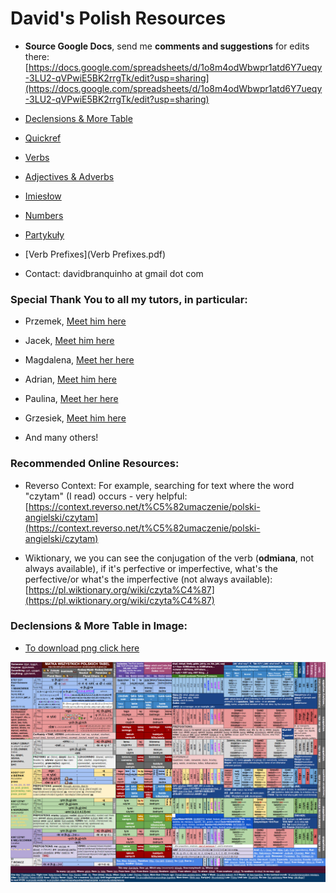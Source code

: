 # David's Polish Resources

 * **Source Google Docs**, send me **comments and suggestions** for edits there: [https://docs.google.com/spreadsheets/d/1o8m4odWbwpr1atd6Y7ueqy-3LU2-qVPwiE5BK2rrgTk/edit?usp=sharing](https://docs.google.com/spreadsheets/d/1o8m4odWbwpr1atd6Y7ueqy-3LU2-qVPwiE5BK2rrgTk/edit?usp=sharing)

 * [Declensions & More Table](PolishNotes.pdf)

 * [Quickref](Quickref.pdf)

 * [Verbs](Verbs.pdf)

 * [Adjectives & Adverbs](AdjAdv.pdf)

 * [Imiesłow](Imieslow.pdf)

 * [Numbers](Numbers.pdf)

 * [Partykuły](Partykuly.pdf)
 
 * [Verb Prefixes](Verb Prefixes.pdf)
 
 * Contact: davidbranquinho at gmail dot com

### Special Thank You to all my tutors, in particular:

* Przemek, [Meet him here](https://www.italki.com/teacher/1166474)

* Jacek, [Meet him here](https://www.italki.com/teacher/5687854)

* Magdalena, [Meet her here](https://www.italki.com/teacher/5366273)

* Adrian, [Meet him here](https://www.italki.com/teacher/4008063)

* Paulina, [Meet her here](https://www.italki.com/teacher/4326690)

* Grzesiek, [Meet him here](https://www.italki.com/teacher/1509498)

* And many others!

### Recommended Online Resources:

* Reverso Context: For example, searching for text where the word "czytam" (I read) occurs - very helpful: [https://context.reverso.net/t%C5%82umaczenie/polski-angielski/czytam](https://context.reverso.net/t%C5%82umaczenie/polski-angielski/czytam)

* Wiktionary, we you can see the conjugation of the verb (**odmiana**, not always available), if it's perfective or imperfective, what's the perfective/or what's the imperfective (not always available): [https://pl.wiktionary.org/wiki/czyta%C4%87](https://pl.wiktionary.org/wiki/czyta%C4%87)

### Declensions & More Table in Image:

* [To download png click here](https://github.com/david04/polishresources/raw/master/Declensions.png)

![Declensions table](Declensions.png)
